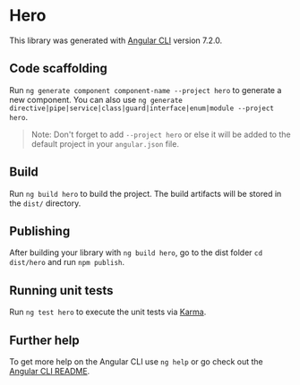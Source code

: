 # Hero

This library was generated with [Angular CLI](https://github.com/angular/angular-cli) version 7.2.0.

## Code scaffolding

Run `ng generate component component-name --project hero` to generate a new component. You can also use `ng generate directive|pipe|service|class|guard|interface|enum|module --project hero`.

> Note: Don't forget to add `--project hero` or else it will be added to the default project in your `angular.json` file.

## Build

Run `ng build hero` to build the project. The build artifacts will be stored in the `dist/` directory.

## Publishing

After building your library with `ng build hero`, go to the dist folder `cd dist/hero` and run `npm publish`.

## Running unit tests

Run `ng test hero` to execute the unit tests via [Karma](https://karma-runner.github.io).

## Further help

To get more help on the Angular CLI use `ng help` or go check out the [Angular CLI README](https://github.com/angular/angular-cli/blob/master/README.md).
